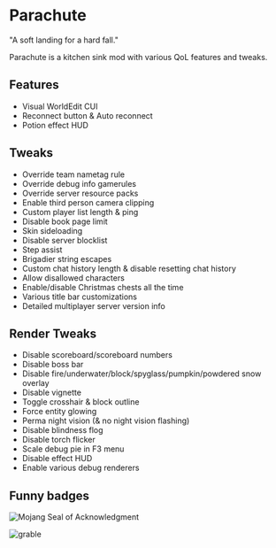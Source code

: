 # Parachute

"A soft landing for a hard fall."

Parachute is a kitchen sink mod with various QoL features and tweaks.

## Features

- Visual WorldEdit CUI
- Reconnect button & Auto reconnect
- Potion effect HUD

## Tweaks

- Override team nametag rule
- Override debug info gamerules
- Override server resource packs
- Enable third person camera clipping
- Custom player list length & ping
- Disable book page limit
- Skin sideloading
- Disable server blocklist
- Step assist
- Brigadier string escapes
- Custom chat history length & disable resetting chat history
- Allow disallowed characters
- Enable/disable Christmas chests all the time
- Various title bar customizations
- Detailed multiplayer server version info

## Render Tweaks

- Disable scoreboard/scoreboard numbers
- Disable boss bar
- Disable fire/underwater/block/spyglass/pumpkin/powdered snow overlay
- Disable vignette
- Toggle crosshair & block outline
- Force entity glowing
- Perma night vision (& no night vision flashing)
- Disable blindness flog
- Disable torch flicker
- Scale debug pie in F3 menu
- Disable effect HUD
- Enable various debug renderers

## Funny badges

![Mojang Seal of Acknowledgment](https://clong.biz/i/3543slpv.png)

![grable](https://namazu.photos/i/yydrfpit.png)
